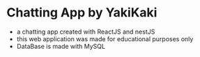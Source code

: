 # Chatting App by YakiKaki
* a chatting app created with ReactJS and nestJS
* this web application was made for educational purposes only
* DataBase is made with MySQL

